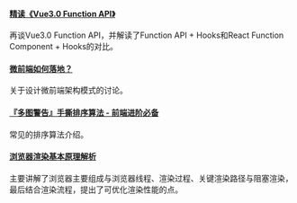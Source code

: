 
#### [精读《Vue3.0 Function API》](https://github.com/dt-fe/weekly/blob/v2/109.%E7%B2%BE%E8%AF%BB%E3%80%8AVue3.0%20Function%20API%E3%80%8B.md)
再谈Vue3.0 Function API，并解读了Function API + Hooks和React Function Component + Hooks的对比。

#### [微前端如何落地？](https://mp.weixin.qq.com/s/EYJcIteI2FjbtUnZASPSoQ)
关于设计微前端架构模式的讨论。

#### [『多图警告』手撕排序算法 - 前端进阶必备](https://mp.weixin.qq.com/s/XS_0BInsefPxMcnnEmaxtw)
常见的排序算法介绍。

#### [浏览器渲染基本原理解析](https://mp.weixin.qq.com/s/njwpsI-5T2mewPYjNef0jA)
主要讲解了浏览器主要组成与浏览器线程、渲染过程、关键渲染路径与阻塞渲染，最后结合渲染流程，提出了可优化渲染性能的点。

